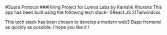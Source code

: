 #Supra Protocol
###Hiring Project for Lumos Labs by Kanishk Khurana
This app has been built using the following tech stack-
1)React.JS
2)Tailwindcss

This tech stack has been chosen to develop a modern web3 Dapp frontend as quickly as possible.
I hope  you like it !
 


